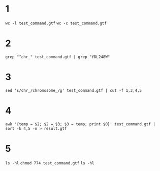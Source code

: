 # 1
`wc -l test_command.gtf`
`wc -c test_command.gtf`
# 2
`grep "^chr_" test_command.gtf | grep "YDL248W"`
# 3
`sed 's/chr_/chromosome_/g' test_command.gtf | cut -f 1,3,4,5`
# 4
`awk '{temp = $2; $2 = $3; $3 = temp; print $0}' test_command.gtf | sort -k 4,5 -n > result.gtf`
# 5
`ls -hl`
`chmod 774 test_command.gtf`
`ls -hl`

